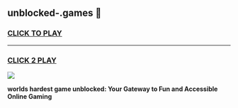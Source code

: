 
## unblocked-.games 👋
<h3>
<a href="https://premium.freeplayer.one?title=unblocked-.games&ref=14F">CLICK TO PLAY</a></h3>
<hr>

<h3>
<a href="https://premium.freeplayer.one?title=unblocked-.games&ref=14F">CLICK 2 PLAY</a>
  
</h3>

<a href="https://premium.freeplayer.one?title=unblocked-.games&ref=12F/"><img src="https://clearcache.store/games.png"></a>


**worlds hardest game unblocked: Your Gateway to Fun and Accessible Online Gaming**
